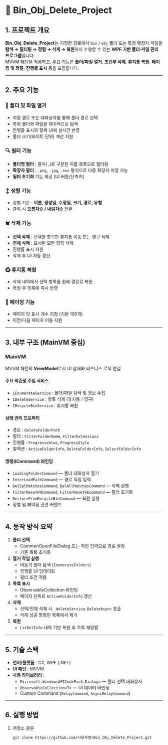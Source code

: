 # 📂 Bin_Obj_Delete_Project

## 1. 프로젝트 개요
**Bin_Obj_Delete_Project**는 지정한 경로에서 `bin` / `obj` 폴더 또는 특정 확장자 파일을 **탐색 → 필터링 → 정렬 → 삭제 → 복원**까지 수행할 수 있는 **WPF 기반 폴더·파일 관리 프로그램**입니다.  
MVVM 패턴을 적용하고, 주요 기능은 **폴더/파일 열거**, **조건부 삭제**, **휴지통 복원**, **페이징 및 정렬**, **진행률 표시** 등을 포함합니다.

---

## 2. 주요 기능

### 📂 폴더 및 파일 열거
- 지정 경로 또는 대화상자를 통해 폴더 경로 선택
- 하위 폴더와 파일을 재귀적으로 탐색
- 진행률 표시와 함께 UI에 실시간 반영
- 폴더 크기(바이트 단위) 계산 지원

### 🔍 필터 기능
- **폴더명 필터** : 콤마(`,`)로 구분된 이름 목록으로 필터링
- **확장자 필터** : `.png`, `.jpg`, `.exe` 형식으로 다중 확장자 지정 가능
- **필터 초기화** 기능 제공 (UI 버튼/단축키)

### ↕ 정렬 기능
- 정렬 기준 : **이름, 생성일, 수정일, 크기, 경로, 유형**
- 클릭 시 **오름차순 / 내림차순** 전환

### 🗑 삭제 기능
- **선택 삭제** : 선택한 항목만 휴지통 이동 또는 영구 삭제
- **전체 삭제** : 표시된 모든 항목 삭제
- 진행률 표시 지원
- 삭제 후 UI 자동 갱신

### ♻ 휴지통 복원
- 삭제 내역에서 선택 항목을 원래 경로로 복원
- 복원 후 목록에 즉시 반영

### 📄 페이징 기능
- 페이지 당 표시 개수 지정 (기본 100개)
- 이전/다음 페이지 이동 지원

---

## 3. 내부 구조 (MainVM 중심)

### MainVM
MVVM 패턴의 **ViewModel**로서 UI 상태와 비즈니스 로직 연결

#### 주요 의존성 주입 서비스
- `IEnumerateService` : 폴더/파일 탐색 및 정보 수집
- `IDeleteService` : 항목 삭제 (휴지통 / 영구)
- `IRecycleBinService` : 휴지통 복원

#### 상태 관리 프로퍼티
- 경로 : `DeleteFolderPath`
- 필터 : `FilterFolderName`, `FilterExtensions`
- 진행률 : `ProgressValue`, `ProgressStyle`
- 컬렉션 : `ActiveFolderInfo`, `DeleteFolderInfo`, `SelectFolderInfo`

#### 명령(ICommand) 바인딩
- `LoadingFolderCommand` — 폴더 대화상자 열기
- `EnterLoadPathCommand` — 경로 직접 입력
- `DelSelMatchesCommand`, `DelAllMatchesCommand` — 삭제 실행
- `FilterResetFNCommand`, `FilterResetFECommand` — 필터 초기화
- `RestoreFromRecycleBinCommand` — 복원 실행
- 정렬 및 페이징 관련 커맨드

---

## 4. 동작 방식 요약
1. **폴더 선택**
   - CommonOpenFileDialog 또는 직접 입력으로 경로 설정
   - 기존 목록 초기화
2. **열거 작업 실행**
   - 비동기 폴더 탐색 (`EnumerateFolders`)
   - 진행률 UI 업데이트
   - 필터 조건 적용
3. **목록 표시**
   - ObservableCollection 바인딩
   - 페이지 단위로 `ActiveFolderInfo` 갱신
4. **삭제**
   - 선택/전체 삭제 시 `_deleteService.DeleteAsync` 호출
   - 삭제 성공 항목만 목록에서 제거
5. **복원**
   - `LstDelInfo` 내역 기반 복원 후 목록 재정렬

---

## 5. 기술 스택
- **언어/플랫폼** : C#, WPF (.NET)
- **UI 패턴** : MVVM
- **사용 라이브러리** :
  - `Microsoft.WindowsAPICodePack.Dialogs` — 폴더 선택 대화상자
  - `ObservableCollection<T>` — UI 데이터 바인딩
  - Custom Command (`RelayCommand`, `AsyncRelayCommand`)

---

## 6. 실행 방법
1. 저장소 클론
   ```bash
   git clone https://github.com/사용자명/Bin_Obj_Delete_Project.git

